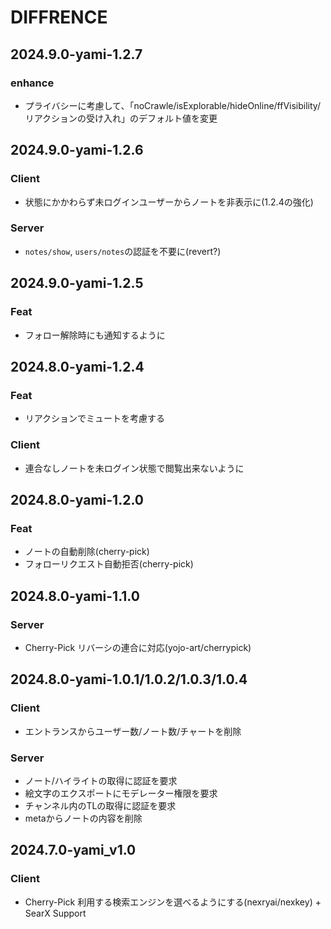 # DIFFRENCE
## 2024.9.0-yami-1.2.7
### enhance
- プライバシーに考慮して、「noCrawle/isExplorable/hideOnline/ffVisibility/リアクションの受け入れ」のデフォルト値を変更

## 2024.9.0-yami-1.2.6
### Client
- 状態にかかわらず未ログインユーザーからノートを非表示に(1.2.4の強化)
### Server
- `notes/show`, `users/notes`の認証を不要に(revert?)

## 2024.9.0-yami-1.2.5
### Feat
- フォロー解除時にも通知するように

## 2024.8.0-yami-1.2.4
### Feat
- リアクションでミュートを考慮する
### Client
- 連合なしノートを未ログイン状態で閲覧出来ないように

## 2024.8.0-yami-1.2.0
### Feat
* ノートの自動削除(cherry-pick)
* フォローリクエスト自動拒否(cherry-pick)

## 2024.8.0-yami-1.1.0
### Server
* Cherry-Pick リバーシの連合に対応(yojo-art/cherrypick)

## 2024.8.0-yami-1.0.1/1.0.2/1.0.3/1.0.4
### Client
* エントランスからユーザー数/ノート数/チャートを削除
### Server
* ノート/ハイライトの取得に認証を要求
* 絵文字のエクスポートにモデレーター権限を要求
* チャンネル内のTLの取得に認証を要求
* metaからノートの内容を削除

## 2024.7.0-yami_v1.0
### Client
* Cherry-Pick 利用する検索エンジンを選べるようにする(nexryai/nexkey) + SearX Support
